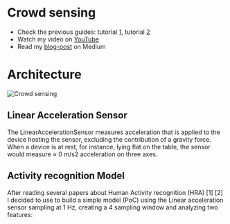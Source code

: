 # Crowd sensing
- Check the previous guides: tutorial [1](README.md), tutorial [2](RIOT.md) 
- Watch my video on [YouTube](https://youtu.be/p3gq2VLTSiI)
- Read my [blog-post](https://medium.com/@colasante.francesco/4-how-to-create-a-crowd-sensing-application-using-generic-sensor-api-and-javascript-47e3ff1df49e) on Medium

# Architecture
![Crowd sensing](https://cdn-images-1.medium.com/max/1200/1*MmoSdsb-oU7MYuFq9tXBZA.png)

## Linear Acceleration Sensor
The LinearAccelerationSensor measures acceleration that is applied to the device hosting the sensor, excluding the contribution of a gravity force. When a device is at rest, for instance, lying flat on the table, the sensor would measure ≈ 0 m/s2 acceleration on three axes.

## Activity recognition Model
After reading several papers about Human Activity recognition (HRA) [1] [2] I decided to use to build a simple model (PoC) using the Linear acceleration sensor sampling at 1 Hz, creating a 4 sampling window and analyzing two features:
